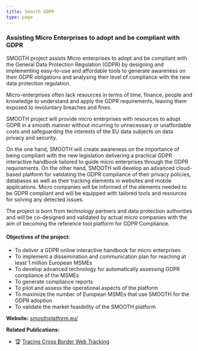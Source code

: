 ```yaml
---
title: Smooth GDPR
type: page
---
```


### Assisting Micro Enterprises to adopt and be compliant with GDPR

SMOOTH project assists Micro enterprises to adopt and be compliant with the General Data Protection Regulation (GDPR) by designing and implementing easy-to-use and affordable tools to generate awareness on their GDPR obligations and analysing their level of compliance with the new data protection regulation.

Micro-enterprises often lack resources in terms of time, finance, people and knowledge to understand and apply the GDPR requirements, leaving them exposed to involuntary breaches and fines.

SMOOTH project will provide micro enterprises with resources to adopt GDPR in a smooth manner without incurring to unnecessary or unaffordable costs and safeguarding the interests of the EU data subjects on data privacy and security.

On the one hand, SMOOTH will create awareness on the importance of being compliant with the new legislation delivering a practical GDPR interactive handbook tailored to guide micro enterprises through the GDPR requirements. On the other hand, SMOOTH will develop an advanced cloud-based platform for validating the GDPR compliance of their privacy policies, databases as well as their tracking elements in websites and mobile applications. Micro companies will be informed of the elements needed to be GDPR compliant and will be equipped with tailored tools and resources for solving any detected issues.

The project is born from technology partners and data protection authorities and will be co-designed and validated by actual micro companies with the aim of becoming the reference tool platform for GDPR Compliance.

#### Objectives of the project:
- To deliver a GDPR online interactive handbook for micro enterprises
- To implement a dissemination and communication plan for reaching at least 1 million European MSMEs
- To develop advanced technology for automatically assessing GDPR compliance of the MSMEs
- To generate compliance reports
- To pilot and assess the operational aspects of the platform
- To maximize the number of European MSMEs that use SMOOTH for the GDPR adoption
- To validate the market feasibility of the SMOOTH platform

__Website:__ [smoothplatform.eu/](https://smoothplatform.eu/)

__Related Publications:__
- :trophy: [Tracing Cross Border Web Tracking](https://dl.acm.org/doi/10.1145/3278532.3278561)